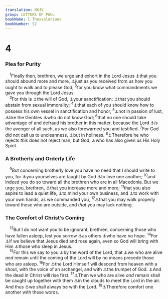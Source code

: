 ```yaml
---
translation: NKJV
group: LETTERS OF PAUL
bookName: I Thessalonians 
bookNumber: 52
---
```


<div class="title"><h1>4</h1><h3>Plea for Purity</h3></div>
<span class="verse 1te_4_1"> <sup>1</sup>Finally then, brethren, we urge and exhort in the Lord Jesus <a data-toggle="tooltip" data-placement="bottom" title="1 Cor. 15:58">⚓</a>that you should abound more and more, <a data-toggle="tooltip" data-placement="bottom" title="Phil. 1:27; Col. 1:10">⚓</a>just as you received from us how you ought to walk and to please God; </span>
<span class="verse 1te_4_2"><sup>2</sup>for you know what commandments we gave you through the Lord Jesus.<br/></span>
<span class="verse 1te_4_3"> <sup>3</sup>For this is <a data-toggle="tooltip" data-placement="bottom" title="(Rom. 12:2)">⚓</a>the will of God, <a data-toggle="tooltip" data-placement="bottom" title="Eph. 5:27">⚓</a>your sanctification: <a data-toggle="tooltip" data-placement="bottom" title="(1 Cor. 6:15–20; Col. 3:5)">⚓</a>that you should abstain from sexual immorality; </span>
<span class="verse 1te_4_4"><sup>4</sup><a data-toggle="tooltip" data-placement="bottom" title="Rom. 6:19">⚓</a>that each of you should know how to possess his own vessel in sanctification and honor, </span>
<span class="verse 1te_4_5"><sup>5</sup><a data-toggle="tooltip" data-placement="bottom" title="Col. 3:5">⚓</a>not in passion of lust, <a data-toggle="tooltip" data-placement="bottom" title="Eph. 4:17, 18">⚓</a>like the Gentiles <a data-toggle="tooltip" data-placement="bottom" title="1 Cor. 15:34">⚓</a>who do not know God; </span>
<span class="verse 1te_4_6"><sup>6</sup>that no one should take advantage of and defraud his brother in this matter, because the Lord <a data-toggle="tooltip" data-placement="bottom" title="2 Thess. 1:8">⚓</a><i>is</i> the avenger of all such, as we also forewarned you and testified. </span>
<span class="verse 1te_4_7"><sup>7</sup>For God did not call us to uncleanness, <a data-toggle="tooltip" data-placement="bottom" title="Lev. 11:44; (Heb. 12:14); 1 Pet. 1:14–16">⚓</a>but in holiness. </span>
<span class="verse 1te_4_8"><sup>8</sup><a data-toggle="tooltip" data-placement="bottom" title="Luke 10:16">⚓</a>Therefore he who rejects <i>this</i> does not reject man, but God, <a data-toggle="tooltip" data-placement="bottom" title="1 Cor. 2:10">⚓</a>who has also given us His Holy Spirit.<br/></span>
<div class="title"><h3>A Brotherly and Orderly Life</h3></div>
<span class="verse 1te_4_9"> <sup>9</sup>But concerning brotherly love you have no need that I should write to you, for <a data-toggle="tooltip" data-placement="bottom" title="(Jer. 31:33, 34); John 6:45; 15:12, 17; (1 John 2:27)">⚓</a>you yourselves are taught by God <a data-toggle="tooltip" data-placement="bottom" title="Matt. 22:39">⚓</a>to love one another; </span>
<span class="verse 1te_4_10"><sup>10</sup>and indeed you do so toward all the brethren who are in all Macedonia. But we urge you, brethren, <a data-toggle="tooltip" data-placement="bottom" title="1 Thess. 3:12">⚓</a>that you increase more and more; </span>
<span class="verse 1te_4_11"><sup>11</sup>that you also aspire to lead a quiet life, <a data-toggle="tooltip" data-placement="bottom" title="2 Thess. 3:11; 1 Pet. 4:15">⚓</a>to mind your own business, and <a data-toggle="tooltip" data-placement="bottom" title="Acts 20:35">⚓</a>to work with your own hands, as we commanded you, </span>
<span class="verse 1te_4_12"><sup>12</sup><a data-toggle="tooltip" data-placement="bottom" title="Rom. 13:13; Col. 4:5; (1 Pet. 2:12)">⚓</a>that you may walk properly toward those who are outside, and <i>that</i> you may lack nothing.<br/></span>
<div class="title"><h3>The Comfort of Christ’s Coming</h3></div>
<span class="verse 1te_4_13"> <sup>13</sup>But I do not want you to be ignorant, brethren, concerning those who have fallen asleep, lest you sorrow <a data-toggle="tooltip" data-placement="bottom" title="Lev. 19:28">⚓</a>as others <a data-toggle="tooltip" data-placement="bottom" title="(Eph. 2:12)">⚓</a>who have no hope. </span>
<span class="verse 1te_4_14"><sup>14</sup>For <a data-toggle="tooltip" data-placement="bottom" title="1 Cor. 15:13">⚓</a>if we believe that Jesus died and rose again, even so God will bring with Him <a data-toggle="tooltip" data-placement="bottom" title="1 Cor. 15:20, 23">⚓</a>those who sleep in Jesus.<br/></span>
<span class="verse 1te_4_15"> <sup>15</sup>For this we say to you <a data-toggle="tooltip" data-placement="bottom" title="1 Kin. 13:17; 20:35; 2 Cor. 12:1; Gal. 1:12">⚓</a>by the word of the Lord, that <a data-toggle="tooltip" data-placement="bottom" title="1 Cor. 15:51, 52; 1 Thess. 5:10">⚓</a>we who are alive <i>and</i> remain until the coming of the Lord will by no means precede those who are asleep. </span>
<span class="verse 1te_4_16"><sup>16</sup>For <a data-toggle="tooltip" data-placement="bottom" title="(Matt. 24:30, 31)">⚓</a>the Lord Himself will descend from heaven with a shout, with the voice of an archangel, and with <a data-toggle="tooltip" data-placement="bottom" title="(1 Cor. 15:52)">⚓</a>the trumpet of God. <a data-toggle="tooltip" data-placement="bottom" title="(1 Cor. 15:23); 2 Thess. 2:1; Rev. 14:13; 20:6">⚓</a>And the dead in Christ will rise first. </span>
<span class="verse 1te_4_17"><sup>17</sup><a data-toggle="tooltip" data-placement="bottom" title="(1 Cor. 15:51–53); 1 Thess. 5:10">⚓</a>Then we who are alive <i>and</i> remain shall be caught up together with them <a data-toggle="tooltip" data-placement="bottom" title="Dan. 7:13; Acts 1:9; Rev. 11:12">⚓</a>in the clouds to meet the Lord in the air. And thus <a data-toggle="tooltip" data-placement="bottom" title="John 14:3; 17:24">⚓</a>we shall always be with the Lord. </span>
<span class="verse 1te_4_18"><sup>18</sup><a data-toggle="tooltip" data-placement="bottom" title="1 Thess. 5:11">⚓</a>Therefore comfort one another with these words.<br/></span>
